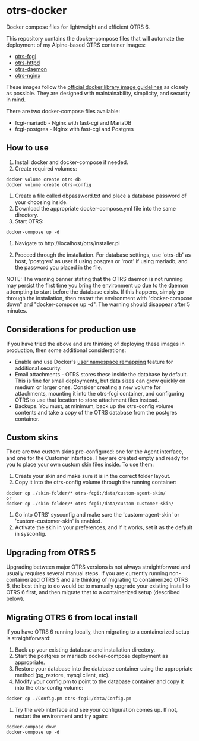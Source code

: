 # otrs-docker
Docker compose files for lightweight and efficient OTRS 6.

This repository contains the docker-compose files that will automate the deployment of my Alpine-based OTRS container images:

 * [otrs-fcgi](https://github.com/snw35/otrs-fcgi)
 * [otrs-httpd](https://github.com/snw35/otrs-httpd)
 * [otrs-daemon](https://github.com/snw35/otrs-daemon)
 * [otrs-nginx](https://github.com/snw35/otrs-nginx)

These images follow the [official docker library image guidelines](https://github.com/docker-library/official-images) as closely as possible. They are designed with maintainability, simplicity, and security in mind.

There are two docker-compose files available:

 * fcgi-mariadb - Nginx with fast-cgi and MariaDB
 * fcgi-postgres - Nginx with fast-cgi and Postgres


## How to use

 1. Install docker and docker-compose if needed.
 1. Create required volumes:
```
docker volume create otrs-db
docker volume create otrs-config
```
 1. Create a file called dbpassword.txt and place a database password of your choosing inside.
 1. Download the appropriate docker-compose.yml file into the same directory.
 1. Start OTRS:
 ```
 docker-compose up -d
```
 1. Navigate to http://localhost/otrs/installer.pl

 1. Proceed through the installation. For database settings, use 'otrs-db' as host, 'postgres' as user if using posgres or 'root' if using mariadb, and the password you placed in the file.

NOTE: The warning banner stating that the OTRS daemon is not running may persist the first time you bring the environment up due to the daemon attempting to start before the database exists. If this happens, simply go through the installation, then restart the environment with "docker-compose down" and "docker-compose up -d". The warning should disappear after 5 minutes.

## Considerations for production use

If you have tried the above and are thinking of deploying these images in production, then some additional considerations:

 * Enable and use Docker's [user namespace remapping](https://docs.docker.com/engine/security/userns-remap) feature for additional security.
 * Email attachments - OTRS stores these inside the database by default. This is fine for small deployments, but data sizes can grow quickly on medium or larger ones. Consider creating a new volume for attachments, mounting it into the otrs-fcgi container, and configuring OTRS to use that location to store attachment files instead.
 * Backups. You must, at minimum, back up the otrs-config volume contents and take a copy of the OTRS database from the postgres container.


## Custom skins

There are two custom skins pre-configured: one for the Agent interface, and one for the Customer interface. They are created empty and ready for you to place your own custom skin files inside. To use them:

 1. Create your skin and make sure it is in the correct folder layout.
 1. Copy it into the otrs-config volume through the running container:
 ```
 docker cp ./skin-folder/* otrs-fcgi:/data/custom-agent-skin/
 or
 docker cp ./skin-folder/* otrs-fcgi:/data/custom-customer-skin/
 ```
 1. Go into OTRS' sysconfig and make sure the 'custom-agent-skin' or 'custom-customer-skin' is enabled.
 1. Activate the skin in your preferences, and if it works, set it as the default in sysconfig.

## Upgrading from OTRS 5

Upgrading between major OTRS versions is not always straightforward and usually requires several manual steps. If you are currently running non-containerized OTRS 5 and are thinking of migrating to containerized OTRS 6, the best thing to do would be to manually upgrade your existing install to OTRS 6 first, and then migrate that to a containerized setup (described below).

## Migrating OTRS 6 from local install

If you have OTRS 6 running locally, then migrating to a containerized setup is straightforward:
 1. Back up your existing database and installation directory.
 1. Start the postgres or mariadb docker-compose deployment as appropriate.
 1. Restore your database into the database container using the appropriate method (pg_restore, mysql client, etc).
 1. Modify your config.pm to point to the database container and copy it into the otrs-config volume:
 ```
 docker cp ./Config.pm otrs-fcgi:/data/Config.pm
 ```
 1. Try the web interface and see your configuration comes up. If not, restart the environment and try again:
 ```
 docker-compose down
 docker-compose up -d
 ```
